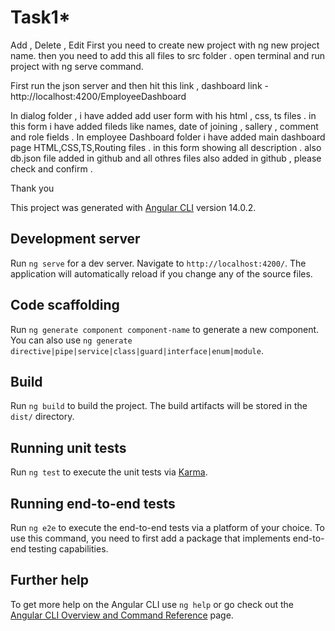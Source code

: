 # Task1*
Add , Delete , Edit 
First you need to create new project with  ng new project name.
then you need to add this all files to src folder .
open terminal and run project with ng serve command.

First run the json server and then hit this link ,
dashboard link - http://localhost:4200/EmployeeDashboard

In dialog folder , i have added add user form with his html , css, ts files . 
in this form i have added fileds like names, date of joining , sallery , comment and role fields .
In employee Dashboard folder i have added main dashboard page HTML,CSS,TS,Routing files . 
in this form showing all description . also db.json file added in github and all othres files also added in github , please check and confirm .

Thank you

This project was generated with [Angular CLI](https://github.com/angular/angular-cli) version 14.0.2.

## Development server

Run `ng serve` for a dev server. Navigate to `http://localhost:4200/`. The application will automatically reload if you change any of the source files.

## Code scaffolding

Run `ng generate component component-name` to generate a new component. You can also use `ng generate directive|pipe|service|class|guard|interface|enum|module`.

## Build

Run `ng build` to build the project. The build artifacts will be stored in the `dist/` directory.

## Running unit tests

Run `ng test` to execute the unit tests via [Karma](https://karma-runner.github.io).

## Running end-to-end tests

Run `ng e2e` to execute the end-to-end tests via a platform of your choice. To use this command, you need to first add a package that implements end-to-end testing capabilities.

## Further help

To get more help on the Angular CLI use `ng help` or go check out the [Angular CLI Overview and Command Reference](https://angular.io/cli) page.
